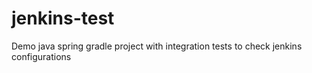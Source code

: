 # jenkins-test
Demo java spring gradle project with integration tests to check jenkins configurations
